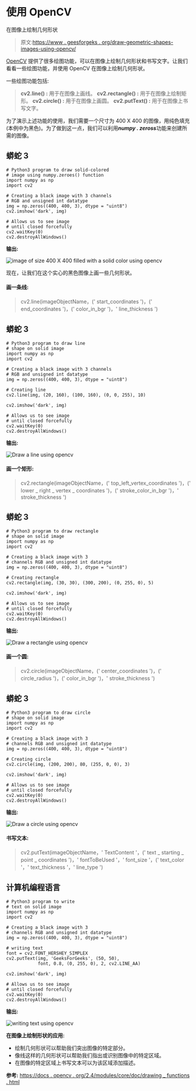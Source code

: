 # 使用 OpenCV

在图像上绘制几何形状

> 原文:[https://www . geesforgeks . org/draw-geometric-shapes-images-using-opencv/](https://www.geeksforgeeks.org/draw-geometric-shapes-images-using-opencv/)

[OpenCV](https://www.geeksforgeeks.org/set-opencv-anaconda-environment/) 提供了很多绘图功能，可以在图像上绘制几何形状和书写文字。让我们看看一些绘图功能，并使用 OpenCV 在图像上绘制几何形状。

一些绘图功能包括:

> **cv2.line() :** 用于在图像上画线。
> **cv2.rectangle() :** 用于在图像上绘制矩形。
> **cv2.circle() :** 用于在图像上画圆。
> **cv2.putText() :** 用于在图像上书写文字。

为了演示上述功能的使用，我们需要一个尺寸为 400 X 400 的图像，用纯色填充(本例中为黑色)。为了做到这一点，我们可以利用***numpy . zeross***功能来创建所需的图像。

## 蟒蛇 3

```
# Python3 program to draw solid-colored
# image using numpy.zeroes() function
import numpy as np
import cv2

# Creating a black image with 3 channels
# RGB and unsigned int datatype
img = np.zeros((400, 400, 3), dtype = "uint8")
cv2.imshow('dark', img)

# Allows us to see image
# until closed forcefully
cv2.waitKey(0)
cv2.destroyAllWindows()
```

**输出:**

![image of size 400 X 400 filled with a solid color using opencv](img/df466a15d9ac7420781b001910a71d8a.png)

现在，让我们在这个实心的黑色图像上画一些几何形状。

#### 画一条线:

> cv2.line(imageObjectName，(' start_coordinates ')，(' end_coordinates ')，(' color_in_bgr ')，' line_thickness ')

## 蟒蛇 3

```
# Python3 program to draw line
# shape on solid image
import numpy as np
import cv2

# Creating a black image with 3 channels
# RGB and unsigned int datatype
img = np.zeros((400, 400, 3), dtype = "uint8")

# Creating line
cv2.line(img, (20, 160), (100, 160), (0, 0, 255), 10)

cv2.imshow('dark', img)

# Allows us to see image
# until closed forcefully
cv2.waitKey(0)
cv2.destroyAllWindows()
```

**输出:**

![Draw a line using opencv](https://media.geeksforgeeks.org/wp-content/uploads/line-2.jpg)

#### 画一个矩形:

> cv2.rectangle(imageObjectName，(' top_left_vertex_coordinates ')，(' lower _ right _ vertex _ coordinates ')，(' stroke_color_in_bgr ')，' stroke_thickness ')

## 蟒蛇 3

```
# Python3 program to draw rectangle
# shape on solid image
import numpy as np
import cv2

# Creating a black image with 3
# channels RGB and unsigned int datatype
img = np.zeros((400, 400, 3), dtype = "uint8")

# Creating rectangle
cv2.rectangle(img, (30, 30), (300, 200), (0, 255, 0), 5)

cv2.imshow('dark', img)

# Allows us to see image
# until closed forcefully
cv2.waitKey(0)
cv2.destroyAllWindows()
```

**输出:**

![Draw a rectangle using opencv](img/d6b0f632ef3916567008f9b3b9921ddf.png)

#### 画一个圆:

> cv2.circle(imageObjectName，(' center_coordinates ')，(' circle_radius ')，(' color_in_bgr ')，' stroke_thickness ')

## 蟒蛇 3

```
# Python3 program to draw circle
# shape on solid image
import numpy as np
import cv2

# Creating a black image with 3
# channels RGB and unsigned int datatype
img = np.zeros((400, 400, 3), dtype = "uint8")

# Creating circle
cv2.circle(img, (200, 200), 80, (255, 0, 0), 3)

cv2.imshow('dark', img)

# Allows us to see image
# until closed forcefully
cv2.waitKey(0)
cv2.destroyAllWindows()
```

**输出:**

![Draw a circle using opencv](img/dc7d9c3ce24730fb30a5dd4d8adab096.png)

#### 书写文本:

> cv2.putText(imageObjectName，' TextContent '，(' text _ starting _ point _ coordinates ')，' fontToBeUsed '，' font_size '，(' text_color '，' text_thickness '，' line_type ')

## 计算机编程语言

```
# Python3 program to write 
# text on solid image
import numpy as np
import cv2

# Creating a black image with 3
# channels RGB and unsigned int datatype
img = np.zeros((400, 400, 3), dtype = "uint8")

# writing text
font = cv2.FONT_HERSHEY_SIMPLEX
cv2.putText(img, 'GeeksForGeeks', (50, 50),
            font, 0.8, (0, 255, 0), 2, cv2.LINE_AA)

cv2.imshow('dark', img)

# Allows us to see image
# until closed forcefully
cv2.waitKey(0)
cv2.destroyAllWindows()
```

**输出:**

![writing text using opencv](img/9518def60c1886fdc30e149ab4c0fc20.png)

**在图像上绘制形状的应用:**

*   绘制几何形状可以帮助我们突出图像的特定部分。
*   像线这样的几何形状可以帮助我们指出或识别图像中的特定区域。
*   在图像的特定区域上书写文本可以为该区域添加描述。

**参考:**
[https://docs . opencv . org/2.4/modules/core/doc/drawing _ functions . html](https://docs.opencv.org/2.4/modules/core/doc/drawing_functions.html)